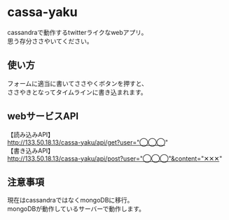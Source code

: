 # cassa-yaku
cassandraで動作するtwitterライクなwebアプリ。  
思う存分ささやいてください。

## 使い方
フォームに適当に書いてささやくボタンを押すと、  
ささやきとなってタイムラインに書き込まれます。

## webサービスAPI
【読み込みAPI】  
http://133.50.18.13/cassa-yaku/api/get?user="◯◯◯"  
【書き込みAPI】  
http://133.50.18.13/cassa-yaku/api/post?user="◯◯◯"&content="✕✕✕"  

## 注意事項
現在はcassandraではなくmongoDBに移行。  
mongoDBが動作しているサーバーで動作します。
